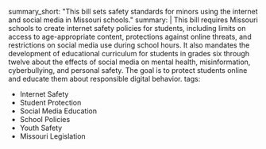 summary_short: "This bill sets safety standards for minors using the internet and social media in Missouri schools."
summary: |
  This bill requires Missouri schools to create internet safety policies for students, including limits on access to age-appropriate content, protections against online threats, and restrictions on social media use during school hours. It also mandates the development of educational curriculum for students in grades six through twelve about the effects of social media on mental health, misinformation, cyberbullying, and personal safety. The goal is to protect students online and educate them about responsible digital behavior.
tags:
  - Internet Safety
  - Student Protection
  - Social Media Education
  - School Policies
  - Youth Safety
  - Missouri Legislation
